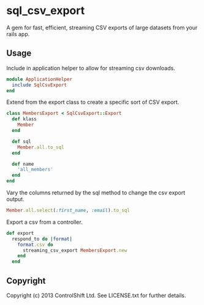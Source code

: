 # sql_csv_export

A gem for fast, efficient, streaming CSV exports of large datasets from your rails app. 

## Usage

Include in application helper to allow for streaming csv downloads. 

```ruby
module ApplicationHelper
  include SqlCsvExport
end
```

Extend from the export class to create a specific sort of CSV export. 

```ruby
class MembersExport < SqlCsvExport::Export
  def klass
    Member
  end

  def sql
    Member.all.to_sql
  end

  def name
    'all_members'
  end
end
```

Vary the columns returned by the sql method to change the csv export output. 

```ruby
Member.all.select(:first_name, :email).to_sql
```


Export a csv from a controller. 

```ruby
def export
  respond_to do |format|
    format.csv do
      streaming_csv_export MembersExport.new
    end
  end
```

## Copyright

Copyright (c) 2013 ControlShift Ltd. See LICENSE.txt for
further details.

